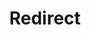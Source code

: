 ﻿---
layout: src/layouts/Redirect.astro
title: Redirect
redirect: /docs/tenants/tenant-roles-and-security
pubDate:  2023-01-01
navSearch: false
navSitemap: false
navMenu: false
---
